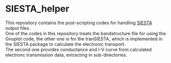 # SIESTA_helper
This repository contains the post-scripting codes for handling [SIESTA](https://siesta-project.org/siesta/index.html) output files.  
One of the codes in this repository treats the bandstructure file for using the Gnuplot code, the other one is for the tranSIESTA, which is implemented in the SIESTA package to calculate the electronic transport.  
The second one provides conductance and I-V curve from calculated electronc transmission data, extracting in sub-directories.  
